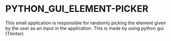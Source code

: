 # PYTHON_GUI_ELEMENT-PICKER
This small application is responsible for randomly picking the element given by the user as an input in the application. This is made by using python gui (Tkinter)
